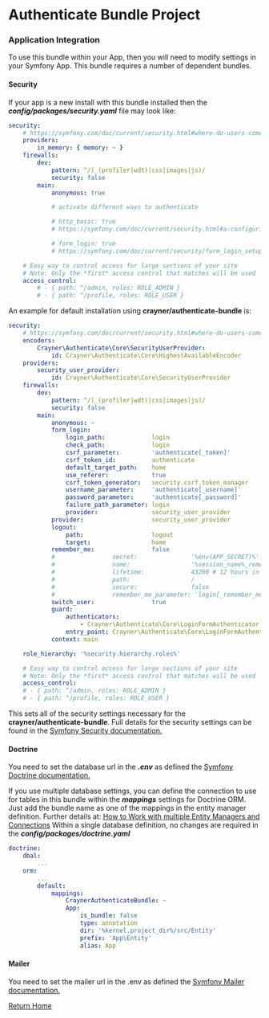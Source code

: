 # Authenticate Bundle Project
### Application Integration

To use this bundle within your App, then you will need to modify settings in your Symfony App.  This bundle requires a number of dependent bundles.

#### Security
If your app is a new install with this bundle installed then the ___config/packages/security.yaml___ file may look like:
```yaml
security:
    # https://symfony.com/doc/current/security.html#where-do-users-come-from-user-providers
    providers:
        in_memory: { memory: ~ }
    firewalls:
        dev:
            pattern: ^/(_(profiler|wdt)|css|images|js)/
            security: false
        main:
            anonymous: true

            # activate different ways to authenticate

            # http_basic: true
            # https://symfony.com/doc/current/security.html#a-configuring-how-your-users-will-authenticate

            # form_login: true
            # https://symfony.com/doc/current/security/form_login_setup.html

    # Easy way to control access for large sections of your site
    # Note: Only the *first* access control that matches will be used
    access_control:
        # - { path: ^/admin, roles: ROLE_ADMIN }
        # - { path: ^/profile, roles: ROLE_USER }
``` 
An example for default installation using __crayner/authenticate-bundle__ is:
```yaml
security:
    # https://symfony.com/doc/current/security.html#where-do-users-come-from-user-providers
    encoders:
        Crayner\Authenticate\Core\SecurityUserProvider:
            id: Crayner\Authenticate\Core\HighestAvailableEncoder
    providers:
        security_user_provider:
            id: Crayner\Authenticate\Core\SecurityUserProvider
    firewalls:
        dev:
            pattern: ^/(_(profiler|wdt)|css|images|js)/
            security: false
        main:
            anonymous: ~
            form_login:
                login_path:             login
                check_path:             login
                csrf_parameter:         'authenticate[_token]'
                csrf_token_id:          authenticate
                default_target_path:    home
                use_referer:            true
                csrf_token_generator:   security.csrf.token_manager
                username_parameter:     'authenticate[_username]'
                password_parameter:     'authenticate[_password]'
                failure_path_parameter: login
                provider:               security_user_provider
            provider:                   security_user_provider
            logout:
                path:                   logout
                target:                 home
            remember_me:                false
            #                secret:               '%env(APP_SECRET)%'
            #                name:                 '%session_name%_remember_me'
            #                lifetime:             43200 # 12 hours in seconds
            #                path:                 /
            #                secure:               false
            #                remember_me_parameter: 'login[_remember_me]'
            switch_user:                true
            guard:
                authenticators:
                    - Crayner\Authenticate\Core\LoginFormAuthenticator
                entry_point: Crayner\Authenticate\Core\LoginFormAuthenticator
            context: main

    role_hierarchy: '%security.hierarchy.roles%'

    # Easy way to control access for large sections of your site
    # Note: Only the *first* access control that matches will be used
    access_control:
    # - { path: ^/admin, roles: ROLE_ADMIN }
    # - { path: ^/profile, roles: ROLE_USER }
``` 
This sets all of the security settings necessary for the __crayner/authenticate-bundle__.  Full details for the security settings can be found in the <a href="https://symfony.com/doc/current/security.html" target="_blank">Symfony Security documentation.</a>

#### Doctrine
You need to set the database url in the ___.env___ as defined the <a href="https://symfony.com/doc/current/doctrine.html" target="_blank">Symfony Doctrine documentation.</a>

If you use multiple database settings, you can define the connection to use for tables in this bundle within the ___mappings___ settings for Doctrine ORM. Just add the bundle name as one of the mappings in the entity manager definition.  Further details at: <a href="https://symfony.com/doc/current/doctrine/multiple_entity_managers.html" target="_blank" >How to Work with multiple Entity Managers and Connections</a> Within a single database definition, no changes are required in the ___config/packages/doctrine.yaml___

```yaml
doctrine:
    dbal:
        ...
    orm:
        ...
        default:
            mappings:
                CraynerAuthenticateBundle: ~
                App:
                    is_bundle: false
                    type: annotation
                    dir: '%kernel.project_dir%/src/Entity'
                    prefix: 'App\Entity'
                    alias: App
```

#### Mailer
You need to set the mailer url in the .env as defined the <a href="https://symfony.com/doc/current/email.html" target="_blank">Symfony Mailer documentation.</a>

[Return Home](../README.md)
